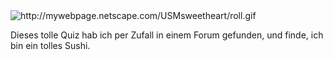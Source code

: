 <html><body><a href="http://quiz.sushi-cat.net/sushiquiz.html" target="_blank"><img src="http://mywebpage.netscape.com/USMsweetheart/roll.gif" alt="http://mywebpage.netscape.com/USMsweetheart/roll.gif" style="float:left"></a><br>

Dieses tolle Quiz hab ich per Zufall in einem Forum gefunden, und finde, ich bin ein tolles Sushi.</body></html>